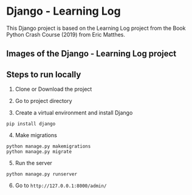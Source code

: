 # Django - Learning Log

This Django project is based on the Learning Log project from the Book Python Crash Course (2019) from Eric Matthes.


## Images of the Django - Learning Log project

 
## Steps to run locally

1. Clone or Download the project


2. Go to project directory


3. Create a virtual environment and install Django

```
pip install django
```



4. Make migrations

```
python manage.py makemigrations
python manage.py migrate
```



5. Run the server

```
python manage.py runserver
```



6. Go to `http://127.0.0.1:8000/admin/` 

